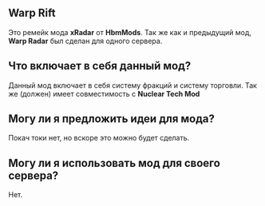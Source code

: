 ## Warp Rift
Это ремейк мода **xRadar** от **HbmMods**.
Так же как и предыдущий мод, **Warp Radar** был сделан для одного сервера.
## Что включает в себя данный мод?
Данный мод включает в себя систему фракций и систему торговли.
Так же (должен) имеет совместимость с **Nuclear Tech Mod**
## Могу ли я предложить идеи для мода?
Покач токи нет, но вскоре это можно будет сделать.
## Могу ли я использовать мод для своего сервера?
Нет.

